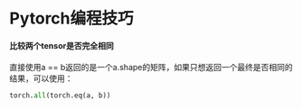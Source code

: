 # Pytorch编程技巧

#### 比较两个tensor是否完全相同
直接使用a == b返回的是一个a.shape的矩阵，如果只想返回一个最终是否相同的结果，可以使用：
```python 
torch.all(torch.eq(a, b))
```
